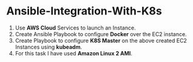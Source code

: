# Ansible-Integration-With-K8s
1. Use **AWS Cloud** Services to launch an Instance.
2. Create Ansible Playbook to configure **Docker** over the EC2 instance.
3. Create Playbook to configure **K8S Master** on the above created EC2 Instances using **kubeadm**.
4. For this task I have used **Amazon Linux 2 AMI**.
